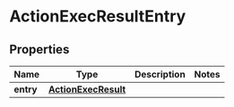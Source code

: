 # ActionExecResultEntry

## Properties
Name | Type | Description | Notes
------------ | ------------- | ------------- | -------------
**entry** | [**ActionExecResult**](ActionExecResult.md) |  | 
